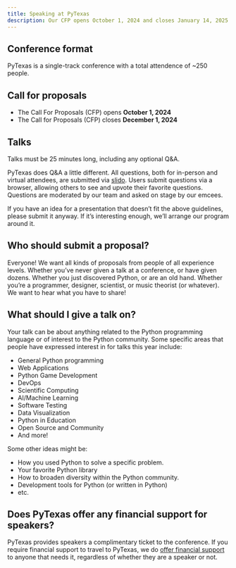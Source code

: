 ```yaml
---
title: Speaking at PyTexas
description: Our CFP opens October 1, 2024 and closes January 14, 2025
---
```


## Conference format
PyTexas is a single-track conference with a total attendence of ~250 people.

## Call for proposals

* The Call For Proposals (CFP) opens **October 1, 2024**
* The Call for Proposals (CFP) closes **December 1, 2024**

## Talks
Talks must be 25 minutes long, including any optional Q&A.

PyTexas does Q&A a little different. All questions, both for in-person and
virtual attendees, are submitted via [slido](https://slido.com). Users submit
questions via a browser, allowing others to see and upvote their favorite questions.
Questions are moderated by our team and asked on stage by our emcees. 

If you have an idea for a presentation that doesn’t fit the above guidelines, please submit it anyway. If it’s interesting enough, we’ll arrange our program around it.

## Who should submit a proposal?
Everyone! We want all kinds of proposals from people of all experience levels. Whether you’ve never given a talk at a conference, or have given dozens. Whether you just discovered Python, or are an old hand. Whether you’re a programmer, designer, scientist, or music theorist (or whatever). We want to hear what you have to share!

## What should I give a talk on?
Your talk can be about anything related to the Python programming language or of interest to the Python community. Some specific areas that people have expressed interest in for talks this year include:

- General Python programming
- Web Applications
- Python Game Development
- DevOps
- Scientific Computing
- AI/Machine Learning
- Software Testing
- Data Visualization
- Python in Education
- Open Source and Community
- And more!

Some other ideas might be:

- How you used Python to solve a specific problem.
- Your favorite Python library
- How to broaden diversity within the Python community.
- Development tools for Python (or written in Python)
- etc.

## Does PyTexas offer any financial support for speakers?
PyTexas provides speakers a complimentary ticket to the conference. If you
require financial support to travel to PyTexas, we do 
[offer financial support](../attend/in-person.md#grants) to anyone that needs it, regardless of whether they are a speaker or not.
